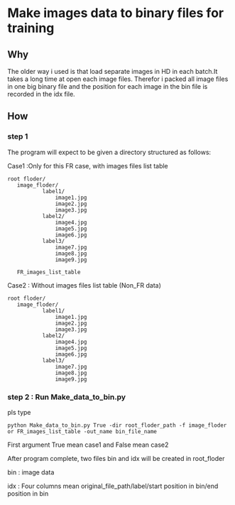 # Make images data to binary files for training
## Why
The older way i used is that load separate images in HD in each batch.It takes a long time at open each image files. Therefor i packed all image files in one big binary file and the position for each image in the bin file is recorded in the idx file. 
## How
### step 1
The program will expect to be given a directory structured as follows:


Case1 :Only for this FR case, with images files list table
```
root floder/
   image_floder/
           label1/            
               image1.jpg
               image2.jpg            
               image3.jpg        
           label2/            
               image4.jpg            
               image5.jpg            
               image6.jpg        
           label3/            
               image7.jpg            
               image8.jpg            
               image9.jpg
           
   FR_images_list_table
```

Case2 : Without images files list table (Non_FR data)
```
root floder/
   image_floder/
           label1/            
               image1.jpg
               image2.jpg            
               image3.jpg        
           label2/            
               image4.jpg            
               image5.jpg            
               image6.jpg        
           label3/            
               image7.jpg            
               image8.jpg            
               image9.jpg
```
### step 2 : Run Make_data_to_bin.py
pls type
```
python Make_data_to_bin.py True -dir root_floder_path -f image_floder or FR_images_list_table -out_name bin_file_name
```
First argument True mean case1 and False mean case2

After program complete, two files bin and idx will be created in root_floder

bin : image data

idx : Four columns mean original_file_path/label/start position in bin/end position in bin 



